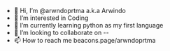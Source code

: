 - 👋 Hi, I’m @arwndoprtma a.k.a Arwindo
- 👀 I’m interested in Coding
- 🌱 I’m currently learning python as my first language
- 💞️ I’m looking to collaborate on --
- 📫 How to reach me beacons.page/arwndoprtma

<!---
arwndoprtma/Arwindo is a ✨ special ✨ repository because its `README.md` (this file) appears on your GitHub profile.
You can click the Preview link to take a look at your changes.
--->
